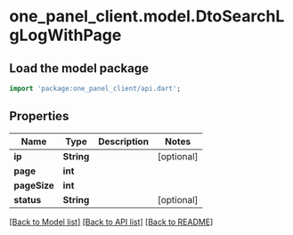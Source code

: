 # one_panel_client.model.DtoSearchLgLogWithPage

## Load the model package
```dart
import 'package:one_panel_client/api.dart';
```

## Properties
Name | Type | Description | Notes
------------ | ------------- | ------------- | -------------
**ip** | **String** |  | [optional] 
**page** | **int** |  | 
**pageSize** | **int** |  | 
**status** | **String** |  | [optional] 

[[Back to Model list]](../README.md#documentation-for-models) [[Back to API list]](../README.md#documentation-for-api-endpoints) [[Back to README]](../README.md)


